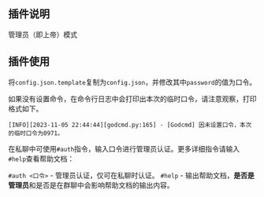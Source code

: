 ## 插件说明

管理员（即上帝）模式

## 插件使用

将`config.json.template`复制为`config.json`，并修改其中`password`的值为口令。

如果没有设置命令，在命令行日志中会打印出本次的临时口令，请注意观察，打印格式如下。

```
[INFO][2023-11-05 22:44:44][godcmd.py:165] - [Godcmd] 因未设置口令，本次的临时口令为0971。
```

在私聊中可使用`#auth`指令，输入口令进行管理员认证。更多详细指令请输入`#help`查看帮助文档：

`#auth <口令>` - 管理员认证，仅可在私聊时认证。
`#help` - 输出帮助文档，**是否是管理员**和是否是在群聊中会影响帮助文档的输出内容。
